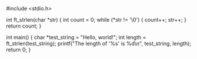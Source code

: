 #include <stdio.h>

int ft_strlen(char *str)
{
    int count = 0;
    while (*str != '\0')
    {
        count++;
        str++;
    }
    return count;
}

int main()
{
    char *test_string = "Hello, world!";
    int length = ft_strlen(test_string);
    printf("The length of '%s' is %d\n", test_string, length);
    return 0;
}
